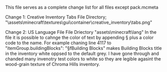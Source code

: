 This file serves as a complete change list for all files except pack.mcmeta


Change 1: Creative Inventory Tabs
File Directory; "\assets\minecraft\textures\gui\container\creative_inventory\tabs.png"

Change 2: US Language File
File Driectory "assets\minecraft\lang"
In the file it is possible to cahnge the color of text by appending § plus a color code to the name. 
For example chaning line 4117 to "itemGroup.buildingBlocks": "§fBuilding Blocks" makes Building Blocks title in the inventory white oppsed to the default grey.
I have gone through and chanded many invenotry test colors to white so they are legible agasint the wood-grain texture of Chroma Hills inventory.
